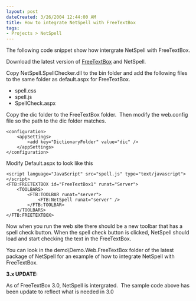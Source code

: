 ```yaml
---
layout: post
dateCreated: 3/26/2004 12:44:00 AM
title: How to integrate NetSpell with FreeTextBox
tags:
- Projects > NetSpell
---
```


The following code snippet show how intergrate NetSpell with FreeTextBox. 

Download the latest version of [FreeTextBox](http://www.freetextbox.com/) and NetSpell. 

Copy NetSpell.SpellChecker.dll to the bin folder and add the following files to the same folder as default.aspx for FreeTextBox.

*   spell.css
*   spell.js
*   SpellCheck.aspx&#160;  

Copy the dic folder to the FreeTextBox folder.&#160; Then modify the web.config file so the path to the dic folder matches.

    <configuration>
        <appSettings>
            <add key="DictionaryFolder" value="dic" />
        </appSettings>
    </configuration>

Modify Default.aspx to look like this

    <script language="JavaScript" src="spell.js" type="text/javascript"></script>
    <FTB:FREETEXTBOX id="FreeTextBox1" runat="Server">
        <TOOLBARS>
            <FTB:TOOLBAR runat="server">
                <FTB:NetSpell runat="server" />
            </FTB:TOOLBAR>
        </TOOLBARS>
    </FTB:FREETEXTBOX>

Now when you run the web site there should be a new toolbar that has a spell check button.  When the spell check button is clicked, NetSpell should load and start checking the text in the FreeTextBox.

You can look in the demo\Demo.Web.FreeTextBox folder of the latest package of NetSpell for an example of how to integrate NetSpell with FreeTextBox.

**3.x UPDATE:**

As of FreeTextBox 3.0, NetSpell is intergrated.&#160; The sample code above has been update to reflect what is needed in 3.0